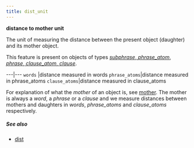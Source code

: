```yaml
---
title: dist_unit
---
```


**distance to mother unit**


The unit of measuring the distance between the present object (daughter) and its mother object.

This feature is present on objects of types [*subphrase*, *phrase_atom*, *phrase*, *clause_atom*, *clause*](otype).

---|---
`words`       |distance measured in words
`phrase_atoms`|distance measured in phrase_atoms
`clause_atoms`|distance measured in clause_atoms

For explanation of what the *mother* of an object is, see [mother](mother).
The mother is always a *word*, a *phrase* or a *clause* and we measure distances between mothers and daughters in
*words*, *phrase_atoms* and *clause_atoms* respectively.

##### See also

* [dist](dist)

